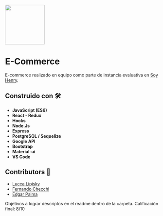 <div>
<p align='left'>
    <img style = "width: 130px" src='https://i.postimg.cc/qvqCzt3R/logosixbeer.png' </img>
</p>
</div>


# E-Commerce
E-commerce realizado en equipo como parte de instancia evaluativa en [Soy Henry](https://www.soyhenry.com/).

## Construido con 🛠️
* **JavaScript (ES6)**
* **React - Redux**
* **Hooks**
* **Node.Js**
* **Express**
* **PostgreSQL / Sequelize**
* **Google API**
* **Bootstrap**
* **Material-ui**
* **VS Code**

## Contributors 🚀

* [Lucca Lipisky](https://github.com/luccalipisky)
* [Fernando Checchi](https://github.com/FernandoChecchi)
* [Edgar Palma](https://github.com/Edgar9408)

Objetivos a lograr descriptos en el readme dentro de la carpeta. Calificación final: 8/10
